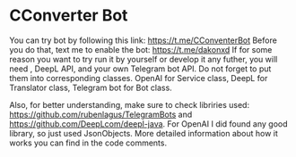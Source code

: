 # CConverter Bot

You can try bot by following this link: https://t.me/CConventerBot Before you do that, text me to enable the bot: https://t.me/dakonxd
If for some reason you want to try run it by yourself or develop it any futher, you will need , DeepL API, and your own Telegram bot API. 
Do not forget to put them into corresponding classes. OpenAI for Service class, DeepL for Translator class, Telegram bot for Bot class.

Also, for better understanding, make sure to check libriries used: https://github.com/rubenlagus/TelegramBots and https://github.com/DeepLcom/deepl-java. 
For OpenAI I did found any good library, so just used JsonObjects. More detailed information about how it works you can find in the code comments.
